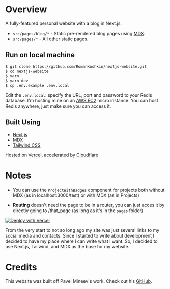 # Overview

A fully-featured personal website with a blog in Next.js.

- `src/pages/blog/*` - Static pre-rendered blog pages using [MDX](https://github.com/mdx-js/mdx).
- `src/pages/*` - All other static pages.

## Run on local machine

```bash
$ git clone https://github.com/RomanKoshkin/nextjs-website.git
$ cd nextjs-website
$ yarn
$ yarn dev
$ cp .env.example .env.local
```
Edit the `.env.local`: specify the URL, port and password to your Redis database. I'm hosting mine on an [AWS EC2](https://aws.amazon.com/pm/ec2/?gclid=Cj0KCQjwztOwBhD7ARIsAPDKnkBNwCckd88iZw_ImrQtJ6NdJtz0urX3r8iVv5l8Y1pMtaZLswwbYYgaAjWBEALw_wcB&trk=8d7982dd-fe3b-4952-ae11-337e59d552aa&sc_channel=ps&ef_id=Cj0KCQjwztOwBhD7ARIsAPDKnkBNwCckd88iZw_ImrQtJ6NdJtz0urX3r8iVv5l8Y1pMtaZLswwbYYgaAjWBEALw_wcB:G:s&s_kwcid=AL!4422!3!530706572075!e!!g!!aws%20ec2!13705463409!124614255496) micro instance. You can host Redis anywhere, just make sure you can access it.

## Built Using

- [Next.js](https://nextjs.org/)
- [MDX](https://github.com/mdx-js/mdx)
- [Tailwind CSS](https://tailwindcss.com/)

Hosted on [Vercel](https://vercel.com), accelerated by [Cloudflare](https://cloundflare.com)


# Notes

- You can use the `ProjectWithBadges` component for projects both without MDX (as in localhost:3000/test) or with MDX (as in Projects)

- **Routing** doesn't need the page to be in a router, you can just acces it by directly going to /that_page (as long as it's in the `pages` folder)


[![Deploy with Vercel](https://vercel.com/button)](https://vercel.com/new/clone?repository-url=https%3A%2F%2Fgithub.com%2FRomanKoshkin%2Fnextjs-website%2F)

From the very start to not so long ago my site was just several links to my social media and contacts. Since I started to write about development I decided to have my place where I can write what I want. So, I decided to use Next.js, Tailwind, and MDX as the base for my website.

# Credits

This website was built off Pavel Mineev's work. Check out his [GitHub](https://github.com/akellbl4). 